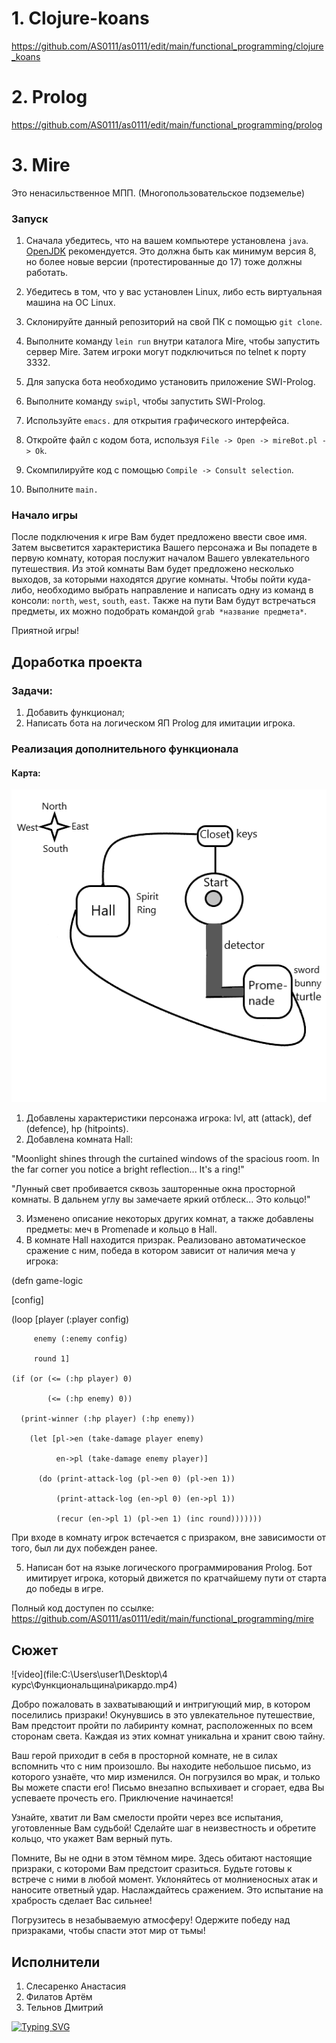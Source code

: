 # 1. Clojure-koans
https://github.com/AS0111/as0111/edit/main/functional_programming/clojure_koans

# 2. Prolog
https://github.com/AS0111/as0111/edit/main/functional_programming/prolog

# 3. Mire
Это ненасильственное МПП. (Многопользовательское подземелье)

### Запуск

1) Сначала убедитесь, что на вашем компьютере установлена `java`. [OpenJDK](https://adoptopenjdk.net ) рекомендуется. Это должна быть как минимум версия 8, но более новые версии (протестированные до 17) тоже должны работать.
2) Убедитесь в том, что у вас установлен Linux, либо есть виртуальная машина на ОС Linux.
3) Склонируйте данный репозиторий на свой ПК с помощью `git clone`.
4) Выполните команду `lein run` внутри каталога Mire, чтобы запустить сервер Mire. Затем игроки могут подключиться по telnet к порту 3332.

5) Для запуска бота необходимо установить приложение SWI-Prolog.
6) Выполните команду `swipl`, чтобы запустить SWI-Prolog.
7) Используйте `emacs.` для открытия графического интерфейса.
8) Откройте файл с кодом бота, используя `File -> Open -> mireBot.pl -> Ok`.
9) Скомпилируйте код с помощью `Compile -> Consult selection`.
10) Выполните `main.`

### Начало игры

   После подключения к игре Вам будет предложено ввести свое имя. Затем высветится характеристика Вашего персонажа и Вы попадете в первую комнату, которая послужит началом Вашего увлекательного путешествия. Из этой комнаты Вам будет предложено несколько выходов, за которыми находятся другие комнаты. Чтобы пойти куда-либо, необходимо выбрать направление и написать одну из команд в консоли: `north`, `west`, `south`, `east`. Также на пути Вам будут встречаться предметы, их можно подобрать командой `grab *название предмета*`.

Приятной игры!

## Доработка проекта
### Задачи:

1) Добавить функционал;
2) Написать бота на логическом ЯП Prolog для имитации игрока.

### Реализация дополнительного функционала

#### Карта:

![image](./mire/src/img/mir.png)

1) Добавлены характеристики персонажа игрока: lvl, att (attack), def (defence), hp (hitpoints).
2) Добавлена комната Hall:

<p align="center">
   <p>"Moonlight shines through the curtained windows of the spacious room.
In the far corner you notice a bright reflection... It's a ring!"</p>
   <p>"Лунный свет пробивается сквозь зашторенные окна просторной комнаты.
В дальнем углу вы замечаете яркий отблеск... Это кольцо!"</p>
</p>

3) Изменено описание некоторых других комнат, а также добавлены предметы: меч в Promenade и кольцо в Hall.
4) В комнате Hall находится призрак. Реализовано автоматическое сражение с ним, победа в котором зависит от наличия меча у игрока:
      
(defn game-logic 
  
  [config] 
  
  (loop [player (:player config)

         enemy (:enemy config) 
     
         round 1]
 
    (if (or (<= (:hp player) 0)
         
            (<= (:hp enemy) 0))
    
      (print-winner (:hp player) (:hp enemy))
      
        (let [pl->en (take-damage player enemy) 
          
              en->pl (take-damage enemy player)]
         
          (do (print-attack-log (pl->en 0) (pl->en 1))
             
              (print-attack-log (en->pl 0) (en->pl 1))
             
              (recur (en->pl 1) (pl->en 1) (inc round)))))))

При входе в комнату игрок встечается с призраком, вне зависимости от того, был ли дух побежден ранее.

5) Написан бот на языке логического программирования Prolog. Бот имитирует игрока, 
который движется по кратчайшему пути от старта до победы в игре.

Полный код доступен по ссылке: https://github.com/AS0111/as0111/edit/main/functional_programming/mire

## Сюжет

![video](file:C:\Users\user1\Desktop\4 курс\Функциональщина\рикардо.mp4)

Добро пожаловать в захватывающий и интригующий мир, в котором поселились призраки! Окунувшись в это увлекательное путешествие, Вам предстоит пройти по лабиринту комнат, расположенных по всем сторонам света. Каждая из этих комнат уникальна и хранит свою тайну.

Ваш герой приходит в себя в просторной комнате, не в силах вспомнить что с ним произошло. Вы находите небольшое письмо, из которого узнаёте, что мир изменился. Он погрузился во мрак, и только Вы можете спасти его! Письмо внезапно вспыхивает и сгорает, едва Вы успеваете прочесть его. Приключение начинается!

Узнайте, хватит ли Вам смелости пройти через все испытания, уготовленные Вам судьбой! Сделайте шаг в неизвестность и обретите кольцо, что укажет Вам верный путь.

Помните, Вы не одни в этом тёмном мире. Здесь обитают настоящие призраки, с котороми Вам предстоит сразиться. Будьте готовы к встрече с ними в любой момент. Уклоняйтесь от молниеносных атак и наносите ответный удар. Наслаждайтесь сражением. Это испытание на храбрость сделает Вас сильнее! 

Погрузитесь в незабываемую атмосферу! Одержите победу над призраками, чтобы спасти этот мир от тьмы!

## Исполнители

1. Слесаренко Анастасия
2. Филатов Артём
3. Тельнов Дмитрий

[![Typing SVG](https://readme-typing-svg.herokuapp.com?color=%2336BCF7&lines=Information+technology+students)](https://git.io/typing-svg)


